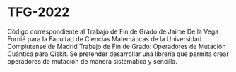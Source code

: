 # TFG-2022
Código correspondiente al Trabajo de Fin de Grado de Jaime De la Vega Fornié para la Facultad de Ciencias Matemáticas de la Universidad Complutense de Madrid
Trabajo de Fin de Grado: Operadores de Mutación Cuántica para Qiskit.
Se pretender desarrollar una librería que permita crear operadores de mutación de manera sistemática y sencilla.
